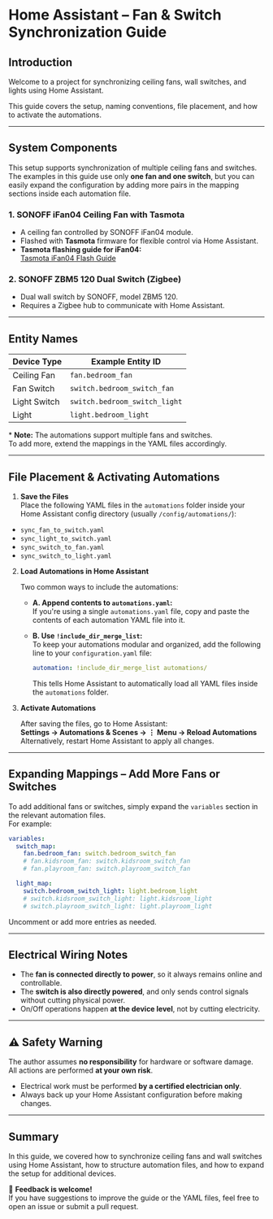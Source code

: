 # Home Assistant – Fan & Switch Synchronization Guide

## Introduction

Welcome to a project for synchronizing ceiling fans, wall switches, and lights using Home Assistant.

This guide covers the setup, naming conventions, file placement, and how to activate the automations.

---

## System Components

This setup supports synchronization of multiple ceiling fans and switches.  
The examples in this guide use only **one fan and one switch**, but you can easily expand the configuration by adding more pairs in the mapping sections inside each automation file.

### 1. SONOFF iFan04 Ceiling Fan with Tasmota

- A ceiling fan controlled by SONOFF iFan04 module.
- Flashed with **Tasmota** firmware for flexible control via Home Assistant.
- **Tasmota flashing guide for iFan04:**  
  [Tasmota iFan04 Flash Guide](https://tasmota.github.io/docs/devices/sonoff_ifan04/)

### 2. SONOFF ZBM5 120 Dual Switch (Zigbee)

- Dual wall switch by SONOFF, model ZBM5 120.
- Requires a Zigbee hub to communicate with Home Assistant.

---

## Entity Names

| Device Type         | Example Entity ID                       |
|---------------------|-----------------------------------------|
| Ceiling Fan         | `fan.bedroom_fan`                        |
| Fan Switch          | `switch.bedroom_switch_fan`              |
| Light Switch        | `switch.bedroom_switch_light`            |
| Light               | `light.bedroom_light`                    |

\* **Note:** The automations support multiple fans and switches.  
To add more, extend the mappings in the YAML files accordingly.

---

## File Placement & Activating Automations

1. **Save the Files**  
   Place the following YAML files in the `automations` folder inside your Home Assistant config directory (usually `/config/automations/`):

- `sync_fan_to_switch.yaml`
- `sync_light_to_switch.yaml`
- `sync_switch_to_fan.yaml`
- `sync_switch_to_light.yaml`

2. **Load Automations in Home Assistant**

   Two common ways to include the automations:

   - **A. Append contents to `automations.yaml`:**  
     If you're using a single `automations.yaml` file, copy and paste the contents of each automation YAML file into it.

   - **B. Use `!include_dir_merge_list`:**  
     To keep your automations modular and organized, add the following line to your `configuration.yaml` file:

     ```yaml
     automation: !include_dir_merge_list automations/
     ```

     This tells Home Assistant to automatically load all YAML files inside the `automations` folder.

3. **Activate Automations**

   After saving the files, go to Home Assistant:  
   **Settings → Automations & Scenes → ⋮ Menu → Reload Automations**  
   Alternatively, restart Home Assistant to apply all changes.

---

## Expanding Mappings – Add More Fans or Switches

To add additional fans or switches, simply expand the `variables` section in the relevant automation files.  
For example:

```yaml
variables:
  switch_map:
    fan.bedroom_fan: switch.bedroom_switch_fan
    # fan.kidsroom_fan: switch.kidsroom_switch_fan
    # fan.playroom_fan: switch.playroom_switch_fan

  light_map:
    switch.bedroom_switch_light: light.bedroom_light
    # switch.kidsroom_switch_light: light.kidsroom_light
    # switch.playroom_switch_light: light.playroom_light
```

Uncomment or add more entries as needed.

---

## Electrical Wiring Notes

- The **fan is connected directly to power**, so it always remains online and controllable.
- The **switch is also directly powered**, and only sends control signals without cutting physical power.
- On/Off operations happen **at the device level**, not by cutting electricity.

---

## ⚠️ Safety Warning

The author assumes **no responsibility** for hardware or software damage.  
All actions are performed **at your own risk**.

- Electrical work must be performed **by a certified electrician only**.  
- Always back up your Home Assistant configuration before making changes.

---

## Summary

In this guide, we covered how to synchronize ceiling fans and wall switches using Home Assistant, how to structure automation files, and how to expand the setup for additional devices.

💬 **Feedback is welcome!**  
If you have suggestions to improve the guide or the YAML files, feel free to open an issue or submit a pull request.

